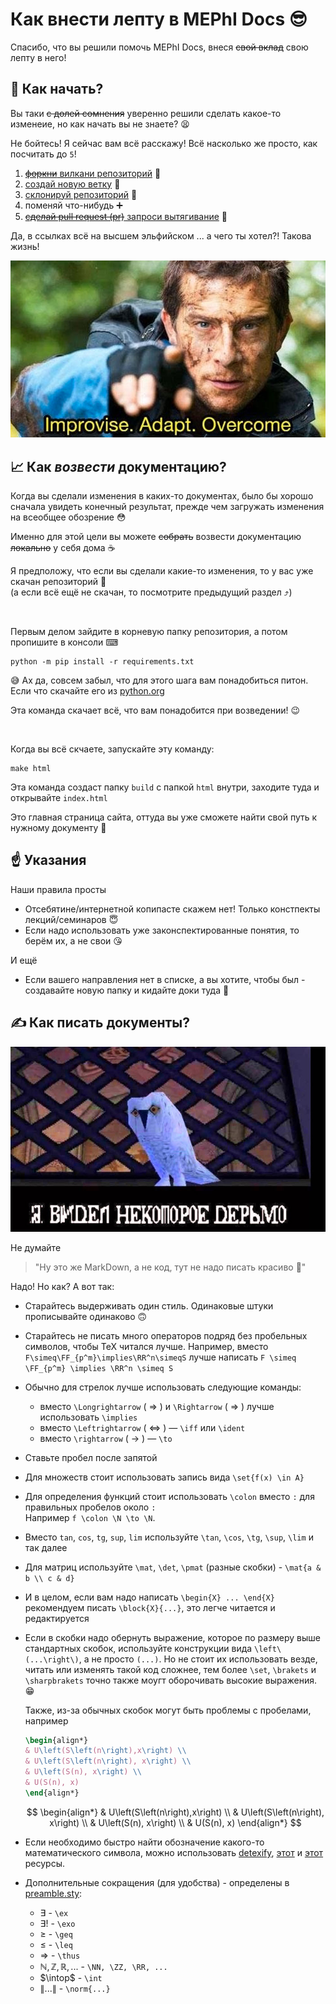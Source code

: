 # Как внести лепту в MEPhI Docs 😎

Спасибо, что вы решили помочь MEPhI Docs, внеся ~~свой вклад~~ свою лепту в него!

## 👶 Как начать?

Вы таки ~~с долей сомнения~~ уверенно решили сделать какое-то изменеие, но как начать вы не знаете? 😫

Не бойтесь! Я сейчас вам всё расскажу! Всё насколько же просто, как посчитать до `5`!

1) [~~форкни~~ вилкани репозиторий](https://docs.github.com/en/get-started/quickstart/fork-a-repo#forking-a-repository) 🍴
2) [создай новую ветку](https://docs.github.com/en/pull-requests/collaborating-with-pull-requests/proposing-changes-to-your-work-with-pull-requests/creating-and-deleting-branches-within-your-repository#creating-a-branch-via-the-branches-overview) 🌿
3) [склонируй репозиторий](https://docs.github.com/en/repositories/creating-and-managing-repositories/cloning-a-repository#cloning-a-repository) 🔽
4) поменяй что-нибудь ➕
5) [~~сделай pull request (pr)~~ запроси вытягивание](https://docs.github.com/en/pull-requests/collaborating-with-pull-requests/proposing-changes-to-your-work-with-pull-requests/creating-a-pull-request#creating-the-pull-request) 🤝

Да, в ссылках всё на высшем эльфийском ... а чего ты хотел?! Такова жизнь!

![Improvise. Adapt. Overcome ☝](docs/_static/images/improvise_adapt_overcome.jpg)

## 📈 Как *возвести* документацию?

Когда вы сделали изменения в каких-то документах, было бы хорошо сначала увидеть конечный результат, прежде чем загружать изменения на всеобщее обозрение 😳

Именно для этой цели вы можете ~~собрать~~ возвести документацию ~~локально~~ у себя дома ☕

Я предположу, что если вы сделали какие-то изменения, то у вас уже скачан репозиторий 🤔  
(а если всё ещё не скачан, то посмотрите предыдущий раздел ⤴)

<br>

Первым делом зайдите в корневую папку репозитория, а потом пропишите в консоли ⌨

```console
python -m pip install -r requirements.txt
```

😅 Ах да, совсем забыл, что для этого шага вам понадобиться питон. Если что скачайте его из [python.org](https://www.python.org/)

Эта команда скачает всё, что вам понадобится при возведении! 😉

<br>

Когда вы всё скчаете, запускайте эту команду:

```console
make html
```

Эта команда создаст папку `build` c папкой `html` внутри, заходите туда и открывайте `index.html`

Это главная страница сайта, оттуда вы уже сможете найти свой путь к нужному документу 🤗

## ☝ Указания

Наши правила просты

- Отсебятине/интернетной копипасте скажем нет! Только констпекты лекций/семинаров 😇
- Если надо использовать уже законспектированные понятия, то берём их, а не свои 😘

И ещё

- Если вашего направления нет в списке, а вы хотите, чтобы был - создавайте новую папку и кидайте доки туда 📁

## ✍ Как писать документы?

![Я ВИДЕЛ НЕКОТОРОЕ ДЕРЬМО (ГАРРИ ПОТТЕР)](docs/_static/images/wonky_ive_seen_some_shit.jpg)

Не думайте

> "Ну это же MarkDown, а не код, тут не надо писать красиво 💅"

Надо! Но как? А вот так:

- Старайтесь выдерживать один стиль. Одинаковые штуки прописывайте одинаково 🙃

- Старайтесь не писать много операторов подряд без пробельных символов, чтобы TeX читался лучше.
    Например, вместо `F\simeq\FF_{p^m}\implies\RR^n\simeqS` лучше написать `F \simeq \FF_{p^m} \implies \RR^n \simeq S` 

- Обычно для стрелок лучше использовать следующие команды:
  - вместо `\Longrightarrow` ( $\Longrightarrow$ ) и `\Rightarrow` ( $\Rightarrow$ ) лучше использовать `\implies`
  - вместо `\Leftrightarrow` ( $\Leftrightarrow$ ) &mdash; `\iff` или `\ident`
  - вместо `\rightarrow` ( $\rightarrow$ ) &mdash; `\to`

- Ставьте пробел после запятой

- Для множеств стоит использовать запись вида `\set{f(x) \in A}`

- Для определения функций стоит использовать `\colon` вместо `:` для правильных пробелов около `:`  
  Например `f \colon \N \to \N`.

- Вместо `tan`, `cos`, `tg`, `sup`, `lim` используйте `\tan`, `\cos`, `\tg`, `\sup`, `\lim` и так далее

- Для матриц используйте `\mat`, `\det`, `\pmat` (разные скобки) - `\mat{a & b \\ c & d}`

- И в целом, если вам надо написать `\begin{X} ... \end{X}` рекомендуем писать `\block{X}{...}`, это легче читается и редактируется

- Если в скобки надо обернуть выражение, которое по размеру выше стандартных скобок, используйте конструкции вида `\left\(...\right\)`, а не просто `(...)`.
  Но не стоит их использовать везде, читать или изменять такой код сложнее, тем более `\set`, `\brakets` и `\sharpbrakets` точно также моугт оборочивать высокие выражения. 😁

  Также, из-за обычных скобок могут быть проблемы с пробелами, например

  ```latex
  \begin{align*}
  & U\left(S\left(n\right),x\right) \\
  & U\left(S\left(n\right), x\right) \\
  & U\left(S(n), x\right) \\
  & U(S(n), x)
  \end{align*}
  ```

  $$
  \begin{align*}
  & U\left(S\left(n\right),x\right) \\
  & U\left(S\left(n\right), x\right) \\
  & U\left(S(n), x\right) \\
  & U(S(n), x)
  \end{align*}
  $$

- Если необходимо быстро найти обозначение какого-то математического символа, можно использовать [detexify](https://detexify.kirelabs.org/classify.html), [этот](https://oeis.org/wiki/List_of_LaTeX_mathematical_symbols) и [этот](http://tug.ctan.org/info/symbols/comprehensive/symbols-a4.pdf) ресурсы.

- Дополнительные сокращения (для удобства) - определены в [preamble.sty](docs/preamble.sty):
  - $\exists$ - `\ex`
  - $\exists!$ - `\exo`
  - $\geqslant$ - `\geq`
  - $\leqslant$ - `\leq`
  - $\Longrightarrow$ - `\thus`
  - $\mathbb{N, Z, R, ...}$ - `\NN, \ZZ, \RR, ...`
  - $\intop$ - `\int`
  - $\left \lVert ... \right \rVert$ - `\norm{...}`
